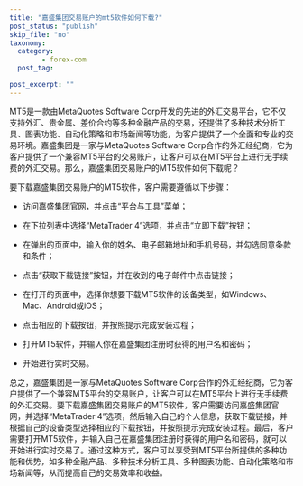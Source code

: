 ```yaml
---
title: "嘉盛集团交易账户的mt5软件如何下载?"
post_status: "publish"
skip_file: "no"
taxonomy:
  category:
        - forex-com
  post_tag:

post_excerpt: ""
---
```

MT5是一款由MetaQuotes Software Corp开发的先进的外汇交易平台，它不仅支持外汇、贵金属、差价合约等多种金融产品的交易，还提供了多种技术分析工具、图表功能、自动化策略和市场新闻等功能，为客户提供了一个全面和专业的交易环境。嘉盛集团是一家与MetaQuotes Software Corp合作的外汇经纪商，它为客户提供了一个兼容MT5平台的交易账户，让客户可以在MT5平台上进行无手续费的外汇交易。那么，嘉盛集团交易账户的MT5软件如何下载呢？

要下载嘉盛集团交易账户的MT5软件，客户需要遵循以下步骤：

* 访问嘉盛集团官网，并点击“平台与工具”菜单；

* 在下拉列表中选择“MetaTrader 4”选项，并点击“立即下载”按钮；

* 在弹出的页面中，输入你的姓名、电子邮箱地址和手机号码，并勾选同意条款和条件；

* 点击“获取下载链接”按钮，并在收到的电子邮件中点击链接；

* 在打开的页面中，选择你想要下载MT5软件的设备类型，如Windows、Mac、Android或iOS；

* 点击相应的下载按钮，并按照提示完成安装过程；

* 打开MT5软件，并输入你在嘉盛集团注册时获得的用户名和密码；

* 开始进行实时交易。

总之，嘉盛集团是一家与MetaQuotes Software Corp合作的外汇经纪商，它为客户提供了一个兼容MT5平台的交易账户，让客户可以在MT5平台上进行无手续费的外汇交易。要下载嘉盛集团交易账户的MT5软件，客户需要访问嘉盛集团官网，并选择“MetaTrader 4”选项，然后输入自己的个人信息，获取下载链接，并根据自己的设备类型选择相应的下载按钮，并按照提示完成安装过程。最后，客户需要打开MT5软件，并输入自己在嘉盛集团注册时获得的用户名和密码，就可以开始进行实时交易了。通过这种方式，客户可以享受到MT5平台所提供的多种功能和优势，如多种金融产品、多种技术分析工具、多种图表功能、自动化策略和市场新闻等，从而提高自己的交易效率和收益。